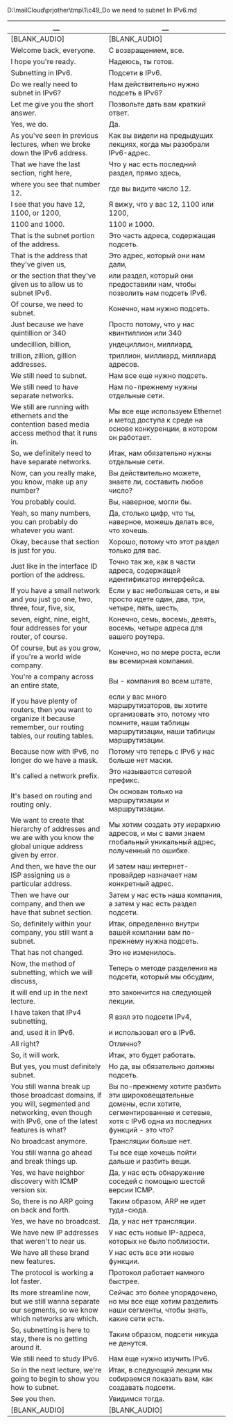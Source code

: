 D:\mailCloud\prjother\tmp\1\c49_Do we need to subnet In IPv6.md  


__|__
--|--
[BLANK_AUDIO]|[BLANK_AUDIO]
Welcome back, everyone.|С возвращением, все.
I hope you're ready.|Надеюсь, ты готов.
Subnetting in IPv6.|Подсети в IPv6.
Do we really need to subnet in IPv6?|Нам действительно нужно подсеть в IPv6?
Let me give you the short answer.|Позвольте дать вам краткий ответ.
Yes, we do.|Да.
As you've seen in previous lectures, when we broke down the IPv6 address.|Как вы видели на предыдущих лекциях, когда мы разобрали IPv6-адрес.
That we have the last section, right here,|Что у нас есть последний раздел, прямо здесь,
where you see that number 12.|где вы видите число 12.
I see that you have 12, 1100, or 1200,|Я вижу, что у вас 12, 1100 или 1200,
1100 and 1000.|1100 и 1000.
That is the subnet portion of the address.|Это часть адреса, содержащая подсеть.
That is the address that they've given us,|Это адрес, который они нам дали,
or the section that they've given us to allow us to subnet IPv6.|или раздел, который они предоставили нам, чтобы позволить нам подсеть IPv6.
Of course, we need to subnet.|Конечно, нам нужно подсеть.
Just because we have quintillion or 340|Просто потому, что у нас квинтиллион или 340
undecillion, billion,|ундециллион, миллиард,
trillion, zillion, gillion addresses.|триллион, миллиард, миллиард адресов.
We still need to subnet.|Нам все еще нужно подсеть.
We still need to have separate networks.|Нам по-прежнему нужны отдельные сети.
We still are running with ethernets and the contention based media access method that it runs in.|Мы все еще используем Ethernet и метод доступа к среде на основе конкуренции, в котором он работает.
So, we definitely need to have separate networks.|Итак, нам обязательно нужны отдельные сети.
Now, can you really make, you know, make up any number?|Вы действительно можете, знаете ли, составить любое число?
You probably could.|Вы, наверное, могли бы.
Yeah, so many numbers, you can probably do whatever you want.|Да, столько цифр, что ты, наверное, можешь делать все, что хочешь.
Okay, because that section is just for you.|Хорошо, потому что этот раздел только для вас.
Just like in the interface ID portion of the address.|Точно так же, как в части адреса, содержащей идентификатор интерфейса.
If you have a small network and you just go one, two, three, four, five, six,|Если у вас небольшая сеть, и вы просто идете один, два, три, четыре, пять, шесть,
seven, eight, nine, eight, four addresses for your router, of course.|Конечно, семь, восемь, девять, восемь, четыре адреса для вашего роутера.
Of course, but as you grow, if you're a world wide company.|Конечно, но по мере роста, если вы всемирная компания.
You're a company across an entire state,|Вы - компания во всем штате,
if you have plenty of routers, then you want to organize it because remember, our routing tables, our routing tables.|если у вас много маршрутизаторов, вы хотите организовать это, потому что помните, наши таблицы маршрутизации, наши таблицы маршрутизации.
Because now with IPv6, no longer do we have a mask.|Потому что теперь с IPv6 у нас больше нет маски.
It's called a network prefix.|Это называется сетевой префикс.
It's based on routing and routing only.|Он основан только на маршрутизации и маршрутизации.
We want to create that hierarchy of addresses and we are with you know the global unique address given by error.|Мы хотим создать эту иерархию адресов, и мы с вами знаем глобальный уникальный адрес, полученный по ошибке.
And then, we have the our ISP assigning us a particular address.|И затем наш интернет-провайдер назначает нам конкретный адрес.
Then we have our company, and then we have that subnet section.|Затем у нас есть наша компания, а затем у нас есть раздел подсети.
So, definitely within your company, you still want a subnet.|Итак, определенно внутри вашей компании вам по-прежнему нужна подсеть.
That has not changed.|Это не изменилось.
Now, the method of subnetting, which we will discuss,|Теперь о методе разделения на подсети, который мы обсудим,
it will end up in the next lecture.|это закончится на следующей лекции.
I have taken that IPv4 subnetting,|Я взял это подсети IPv4,
and, used it in IPv6.|и использовал его в IPv6.
All right?|Отлично?
So, it will work.|Итак, это будет работать.
But yes, you must definitely subnet.|Но да, вы обязательно должны подсеть.
You still wanna break up those broadcast domains, if you will, segmented and networking, even though with IPv6, one of the latest features is what?|Вы по-прежнему хотите разбить эти широковещательные домены, если хотите, сегментированные и сетевые, хотя с IPv6 одна из последних функций - это что?
No broadcast anymore.|Трансляции больше нет.
You still wanna go ahead and break things up.|Ты все еще хочешь пойти дальше и разбить вещи.
Yes, we have neighbor discovery with ICMP version six.|Да, у нас есть обнаружение соседей с помощью шестой версии ICMP.
So, there is no ARP going on back and forth.|Таким образом, ARP не идет туда-сюда.
Yes, we have no broadcast.|Да, у нас нет трансляции.
We have new IP addresses that weren't to near us.|У нас есть новые IP-адреса, которых не было поблизости.
We have all these brand new features.|У нас есть все эти новые функции.
The protocol is working a lot faster.|Протокол работает намного быстрее.
Its more streamline now, but we still wanna separate our segments, so we know which networks are which.|Сейчас это более упорядочено, но мы все еще хотим разделить наши сегменты, чтобы знать, какие сети есть.
So, subnetting is here to stay, there is no getting around it.|Таким образом, подсети никуда не денутся.
We still need to study IPv6.|Нам еще нужно изучить IPv6.
So in the next lecture, we're going to begin to show you how to subnet.|Итак, в следующей лекции мы собираемся показать вам, как создавать подсети.
See you then.|Увидимся тогда.
[BLANK_AUDIO]|[BLANK_AUDIO]